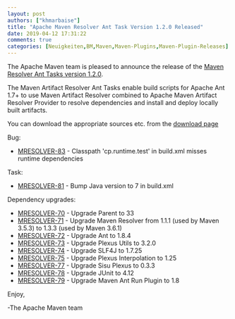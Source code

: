 ```yaml
---
layout: post
authors: ["khmarbaise"]
title: "Apache Maven Resolver Ant Task Version 1.2.0 Released"
date: 2019-04-12 17:31:22
comments: true
categories: [Neuigkeiten,BM,Maven,Maven-Plugins,Maven-Plugin-Releases]
---
```

The Apache Maven team is pleased to announce the release of the [Maven 
Resolver Ant Tasks version 1.2.0](https://maven.apache.org/resolver-ant-tasks/).

The Maven Artifact Resolver Ant Tasks enable build scripts for Apache Ant 1.7+ to use Maven Artifact 
Resolver combined to Apache Maven Artifact Resolver Provider to resolve dependencies and install and 
deploy locally built artifacts.


You can download the appropriate sources etc. from 
the [download page](https://maven.apache.org/resolver-ant-tasks/download.cgi)

<!-- more -->

Bug:

- [MRESOLVER-83](https://issues.apache.org/jira/browse/MRESOLVER-83) - Classpath 'cp.runtime.test' in build.xml misses runtime dependencies

Task:

- [MRESOLVER-81](https://issues.apache.org/jira/browse/MRESOLVER-81) - Bump Java version to 7 in build.xml

Dependency upgrades:

- [MRESOLVER-70](https://issues.apache.org/jira/browse/MRESOLVER-70) - Upgrade Parent to 33
- [MRESOLVER-71](https://issues.apache.org/jira/browse/MRESOLVER-71) - Upgrade Maven Resolver from 1.1.1 (used by Maven 3.5.3) to 1.3.3 (used by Maven 3.6.1)
- [MRESOLVER-72](https://issues.apache.org/jira/browse/MRESOLVER-72) - Upgrade Ant to 1.8.4
- [MRESOLVER-73](https://issues.apache.org/jira/browse/MRESOLVER-73) - Upgrade Plexus Utils to 3.2.0
- [MRESOLVER-74](https://issues.apache.org/jira/browse/MRESOLVER-74) - Upgrade SLF4J to 1.7.25
- [MRESOLVER-75](https://issues.apache.org/jira/browse/MRESOLVER-75) - Upgrade Plexus Interpolation to 1.25
- [MRESOLVER-77](https://issues.apache.org/jira/browse/MRESOLVER-77) - Upgrade Sisu Plexus to 0.3.3
- [MRESOLVER-78](https://issues.apache.org/jira/browse/MRESOLVER-78) - Upgrade JUnit to 4.12
- [MRESOLVER-79](https://issues.apache.org/jira/browse/MRESOLVER-79) - Upgrade Maven Ant Run Plugin to 1.8

Enjoy,

-The Apache Maven team 